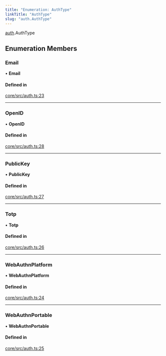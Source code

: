 ```yaml
---
title: "Enumeration: AuthType"
linkTitle: "AuthType"
slug: "auth.AuthType"
---
```


[auth](../../modules/auth).AuthType

## Enumeration Members

### Email

• **Email**

#### Defined in

[core/src/auth.ts:23](https://github.com/padloc/padloc/blob/b00eb4fd/packages/core/src/auth.ts#L23)

---

### OpenID

• **OpenID**

#### Defined in

[core/src/auth.ts:28](https://github.com/padloc/padloc/blob/b00eb4fd/packages/core/src/auth.ts#L28)

---

### PublicKey

• **PublicKey**

#### Defined in

[core/src/auth.ts:27](https://github.com/padloc/padloc/blob/b00eb4fd/packages/core/src/auth.ts#L27)

---

### Totp

• **Totp**

#### Defined in

[core/src/auth.ts:26](https://github.com/padloc/padloc/blob/b00eb4fd/packages/core/src/auth.ts#L26)

---

### WebAuthnPlatform

• **WebAuthnPlatform**

#### Defined in

[core/src/auth.ts:24](https://github.com/padloc/padloc/blob/b00eb4fd/packages/core/src/auth.ts#L24)

---

### WebAuthnPortable

• **WebAuthnPortable**

#### Defined in

[core/src/auth.ts:25](https://github.com/padloc/padloc/blob/b00eb4fd/packages/core/src/auth.ts#L25)
